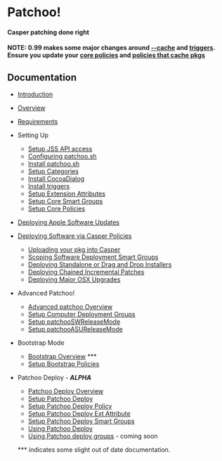 Patchoo! 
========
#### Casper patching done right

**NOTE: 0.99 makes some major changes around [--cache](install_patchoo.sh.md) and [triggers](install_triggers.md). Ensure you update your [core policies](setup_core_policies.md) and [policies that cache pkgs](deploying_standalone_Installers.md)** 


Documentation
-------------

* [Introduction](introduction.md)
* [Overview](overview.md)
* [Requirements](requirements.md)
* Setting Up
	* [Setup JSS API access](setup_jss_api_access.md)
	* [Configuring patchoo.sh](configuring_patchoo.sh.md)
	* [Install patchoo.sh](install_patchoo.sh.md)
	* [Setup Categories](setup_categories.md)
	* [Install CocoaDialog](install_cocoadialog.md)
	* [Install triggers](install_triggers.md)
	* [Setup Extension Attributes](setup_extension_attributes.md)
	* [Setup Core Smart Groups](setup_core_smart_groups.md)
	* [Setup Core Policies](setup_core_policies.md)
* [Deploying Apple Software Updates](deploying_apple_software_updates.md)
* [Deploying Software via Casper Policies](deploying_software_via_policy.md)
	* [Uploading your pkg into Casper](upload_pkg.md) 
	* [Scoping Software Deployment Smart Groups](scoping_software_deployment_smart_groups.md)
	* [Deploying Standalone or Drag and Drop Installers](deploying_standalone_Installers.md)
	* [Deploying Chained Incremental Patches](deploying_chained_incremental_patches.md)
	* [Deploying Major OSX Upgrades](deploying_major_osx_upgrades.md)
* Advanced Patchoo!
 	* [Advanced patchoo Overview](advanced_patchoo_overview.md) 
	* [Setup Computer Deployment Groups](setup_computer_deployment_groups.md)
	* [Setup patchooSWReleaseMode](setup_patchooswreleasemode.md)
	* [Setup patchooASUReleaseMode](setup_patchooasureleasemode.md)

* Bootstrap Mode
	* [Bootstrap Overview](bootstrap_overview.md) ***
	* [Setup Bootstrap Policies](setup_bootstrap_policies.md)

* Patchoo Deploy - ***ALPHA***
	* [Patchoo Deploy Overview](patchoo_deploy_overview.md)
	* [Setup Patchoo Deploy](setup_pd_script.md)
	* [Setup Patchoo Deploy Policy](setup_pd_policy.md)
	* [Setup Patchoo Deploy Ext Attribute](setup_pd_ea.md)
	* [Setup Patchoo Deploy Smart Groups](setup_pd_smart_groups.md)
	* [Using Patchoo Deploy](using_pd.md)
	* [Using Patchoo deploy groups](pd_deploy_groups.md) - coming soon
	
	
	
	
	
	*** indicates some slight out of date documentation.